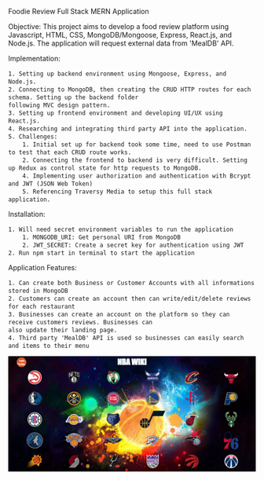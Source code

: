 Foodie Review Full Stack MERN Application

Objective:
This project aims to develop a food review platform using Javascript, HTML, CSS, MongoDB/Mongoose, Express, React.js, and Node.js. The application will request external data from 'MealDB' API.

Implementation:

    1. Setting up backend environment using Mongoose, Express, and Node.js.
    2. Connecting to MongoDB, then creating the CRUD HTTP routes for each schema. Setting up the backend folder
    following MVC design pattern.
    3. Setting up frontend environment and developing UI/UX using React.js.
    4. Researching and integrating third party API into the application.
    5. Challenges:
        1. Initial set up for backend took some time, need to use Postman to test that each CRUD route works.
        2. Connecting the frontend to backend is very difficult. Setting up Redux as control state for http requests to MongoDB.
        4. Implementing user authorization and authentication with Bcrypt and JWT (JSON Web Token)
        5. Referencing Traversy Media to setup this full stack application.

Installation:

    1. Will need secret environment variables to run the application
        1. MONGODB_URI: Get personal URI from MongoDB
        2. JWT_SECRET: Create a secret key for authentication using JWT
    2. Run npm start in terminal to start the application

Application Features:

    1. Can create both Business or Customer Accounts with all informations stored in MongoDB
    2. Customers can create an account then can write/edit/delete reviews for each restaurant
    3. Businesses can create an account on the platform so they can receive customers reviews. Businesses can
    also update their landing page.
    4. Third party 'MealDB' API is used so businesses can easily search and items to their menu

![Title Screen](https://raw.githubusercontent.com/isaacdong88/NBA-PROFILE-APP/master/src/NBAWIKI.png)
